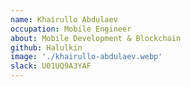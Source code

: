 ```yaml
---
name: Khairullo Abdulaev
occupation: Mobile Engineer
about: Mobile Development & Blockchain
github: Halulkin
image: './khairullo-abdulaev.webp'
slack: U01UQ9A3YAF
---
```

